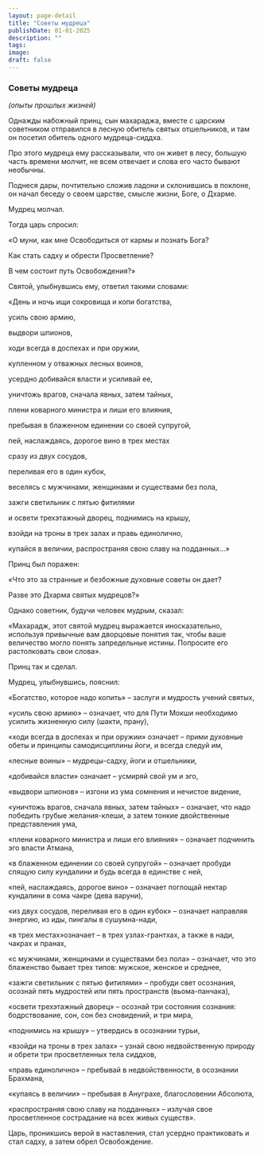 ```yaml
---
layout: page-detail
title: "Советы мудреца"
publishDate: 01-01-2025
description: ""
tags:
image:
draft: false
---
```


### Советы мудреца

_(опыты прошлых жизней)_

Однажды набожный принц, сын махараджа, вместе с царским советником отправился в лесную обитель святых отшельников, и там он посетил обитель одного мудреца-сиддха.

Про этого мудреца ему рассказывали, что он живет в лесу, большую часть времени молчит, не всем отвечает и слова его часто бывают необычны.

Поднеся дары, почтительно сложив ладони и склонившись в поклоне, он начал беседу о своем царстве, смысле жизни, Боге, о Дхарме.

Мудрец молчал.

Тогда царь спросил: 

«О муни, как мне Освободиться от кармы и познать Бога?

Как стать садху и обрести Просветление?

В чем состоит путь Освобождения?»

Святой, улыбнувшись ему, ответил такими словами:

«День и ночь ищи сокровища и копи богатства,

усиль свою армию,

выдвори шпионов,

ходи всегда в доспехах и при оружии,

купленном у отважных лесных воинов,

усердно добивайся власти и усиливай ее,

уничтожь врагов, сначала явных, затем тайных,

плени коварного министра и лиши его влияния,

пребывая в блаженном единении со своей супругой,

пей, наслаждаясь, дорогое вино в трех местах

сразу из двух сосудов,

переливая его в один кубок,

веселясь с мужчинами, женщинами и существами без пола,

зажги светильник с пятью фитилями

и освети трехэтажный дворец, поднимись на крышу,

взойди на троны в трех залах и правь единолично, 

купайся в величии, распространяя свою славу на подданных...»

Принц был поражен:

«Что это за странные и безбожные духовные советы он дает?

Разве это Дхарма святых мудрецов?»

Однако советник, будучи человек мудрым, сказал:

«Махарадж, этот святой мудрец выражается иносказательно, используя привычные вам дворцовые понятия так, чтобы ваше величество могло понять запредельные истины. Попросите его растолковать свои слова».

Принц так и сделал.

Мудрец, улыбнувшись, пояснил:

«Богатство, которое надо копить» – заслуги и мудрость учений святых,

«усиль свою армию» – означает, что для Пути Мокши необходимо усилить жизненную силу (шакти, прану),

«ходи всегда в доспехах и при оружии» означает – прими духовные обеты и принципы самодисциплины йоги, и всегда следуй им,

«лесные воины» – мудрецы-садху, йоги и отшельники,

«добивайся власти» означает – усмиряй свой ум и эго,

«выдвори шпионов» – изгони из ума сомнения и нечистое видение,

«уничтожь врагов, сначала явных, затем тайных» – означает, что надо победить грубые желания-клеши, а затем тонкие двойственные представления ума,

«плени коварного министра и лиши его влияния» – означает подчинить эго власти Атмана,

«в блаженном единении со своей супругой» – означает пробуди спящую силу кундалини и будь всегда в единстве с ней,

«пей, наслаждаясь, дорогое вино» – означает поглощай нектар кундалини в сома чакре (дева варуни),

«из двух сосудов, переливая его в один кубок» – означает направляя энергию, из иды, пингалы в сушумна-нади,

«в трех местах»означает – в трех узлах-грантхах, а также в нади, чакрах и пранах,

«с мужчинами, женщинами и существами без пола» – означает, что это блаженство бывает трех типов: мужское, женское и среднее,

«зажги светильник с пятью фитилями» – пробуди свет осознания, осознай пять мудростей или пять пространств (вьома-панчака),

«освети трехэтажный дворец» – осознай три состояния сознания: бодрствование, сон, сон без сновидений, и три мира,

«поднимись на крышу» – утвердись в осознании турьи,

«взойди на троны в трех залах» – узнай свою недвойственную природу и обрети три просветленных тела сиддхов,

«правь единолично» – пребывай в недвойственности, в осознании Брахмана,

«купаясь в величии» – пребывая в Ануграхе, благословении Абсолюта, 

«распространяя свою славу на подданных» – излучая свое просветленное сострадание на всех живых существ».

Царь, проникшись верой в наставления, стал усердно практиковать и стал садху, а затем обрел Освобождение.
  
  
